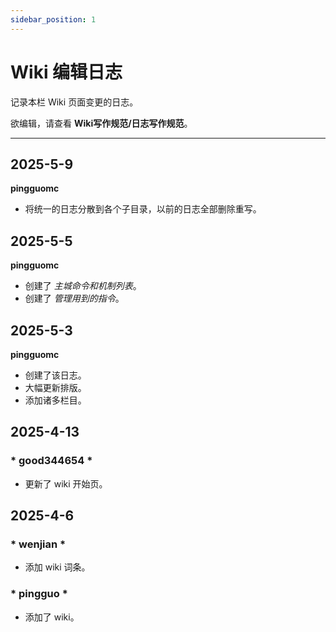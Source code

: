 ```yaml
---
sidebar_position: 1
---
```


# Wiki 编辑日志
记录本栏 Wiki 页面变更的日志。

欲编辑，请查看 **Wiki写作规范/日志写作规范**。

***

## 2025-5-9
**pingguomc**
* 将统一的日志分散到各个子目录，以前的日志全部删除重写。


## 2025-5-5
**pingguomc**
* 创建了 *主城命令和机制列表*。
* 创建了 *管理用到的指令*。


## 2025-5-3
**pingguomc**
* 创建了该日志。
* 大幅更新排版。
* 添加诸多栏目。


## 2025-4-13
### * good344654 *
* 更新了 wiki 开始页。


## 2025-4-6
### * wenjian *
* 添加 wiki 词条。

### * pingguo *
* 添加了 wiki。

